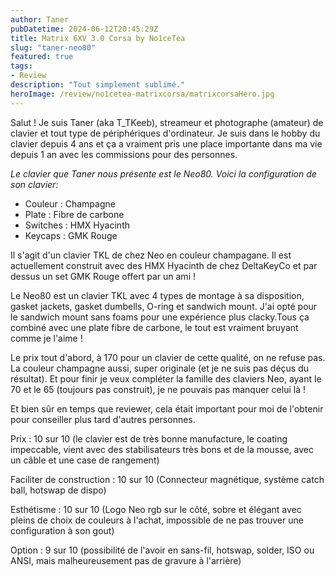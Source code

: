 ```yaml
---
author: Taner
pubDatetime: 2024-06-12T20:45:29Z
title: Matrix 6XV 3.0 Corsa by No1ceTea
slug: "taner-neo80"
featured: true
tags:
- Review
description: "Tout simplement sublimé."
heroImage: /review/no1cetea-matrixcorsa/matrixcorsaHero.jpg
---
```


Salut ! Je suis Taner (aka T_TKeeb), streameur et photographe (amateur) de clavier et tout type de périphériques d'ordinateur. Je suis dans le hobby du clavier depuis 4 ans et ça a vraiment pris une place importante dans ma vie depuis 1 an avec les commissions pour des personnes.

_Le clavier que Taner nous présente est le Neo80. Voici la configuration de son clavier:_

- Couleur : Champagne
- Plate : Fibre de carbone
- Switches : HMX Hyacinth
- Keycaps : GMK Rouge

Il s'agit d'un clavier TKL de chez Neo en couleur champagane. Il est actuellement construit avec des HMX Hyacinth de chez DeltaKeyCo et par dessus un set GMK Rouge offert par un ami !

Le Neo80 est un clavier TKL avec 4 types de montage à sa disposition, gasket jackets, gasket dumbells, O-ring et sandwich mount. J'ai opté pour le sandwich mount sans foams pour une expérience plus clacky.Tous ça combiné avec une plate fibre de carbone, le tout est vraiment bruyant comme je l'aime ! 

Le prix tout d'abord, à 170 pour un clavier de cette qualité, on ne refuse pas. La couleur champagne aussi, super originale (et je ne suis pas déçus du résultat). Et pour finir je veux compléter la famille des claviers Neo, ayant le 70 et le 65 (toujours pas construit), je ne pouvais pas manquer celui là !

Et bien sûr en temps que reviewer, cela était important pour moi de l'obtenir pour conseiller plus tard d'autres personnes.

Prix : 10 sur 10 (le clavier est de très bonne manufacture, le coating impeccable, vient avec des stabilisateurs très bons et de la mousse, avec un câble et une case de rangement)  

Faciliter de construction : 10 sur 10 (Connecteur magnétique, système catch ball, hotswap de dispo)

Esthétisme : 10 sur 10 (Logo Neo rgb sur le côté, sobre et élégant avec pleins de choix de couleurs à l'achat, impossible de ne pas trouver une configuration à son gout)

Option : 9 sur 10 (possibilité de l'avoir en sans-fil, hotswap, solder, ISO ou ANSI, mais malheureusement pas de gravure à l'arrière)
